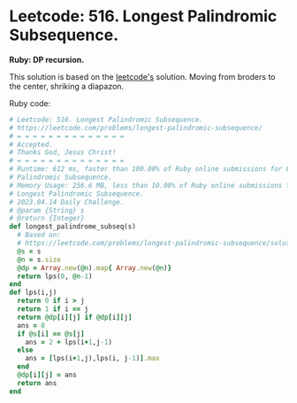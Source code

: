 # Leetcode: 516. Longest Palindromic Subsequence.

**Ruby: DP recursion.**

This solution is based on the
[leetcode's](https://leetcode.com/problems/longest-palindromic-subsequence/solution/)
solution. Moving from broders to the center, shriking a diapazon.


Ruby code:
```Ruby
# Leetcode: 516. Longest Palindromic Subsequence.
# https://leetcode.com/problems/longest-palindromic-subsequence/
# = = = = = = = = = = = = = =
# Accepted.
# Thanks God, Jesus Christ!
# = = = = = = = = = = = = = =
# Runtime: 612 ms, faster than 100.00% of Ruby online submissions for Longest
# Palindromic Subsequence. 
# Memory Usage: 256.6 MB, less than 10.00% of Ruby online submissions for
# Longest Palindromic Subsequence.
# 2023.04.14 Daily Challenge.
# @param {String} s
# @return {Integer}
def longest_palindrome_subseq(s)
  # Based on:
  # https://leetcode.com/problems/longest-palindromic-subsequence/solution/
  @s = s
  @n = s.size
  @dp = Array.new(@n).map{ Array.new(@n)}
  return lps(0, @n-1)
end
def lps(i,j)
  return 0 if i > j
  return 1 if i == j
  return @dp[i][j] if @dp[i][j]
  ans = 0
  if @s[i] == @s[j] 
    ans = 2 + lps(i+1,j-1)
  else
    ans = [lps(i+1,j),lps(i, j-1)].max
  end
  @dp[i][j] = ans
  return ans
end
```
